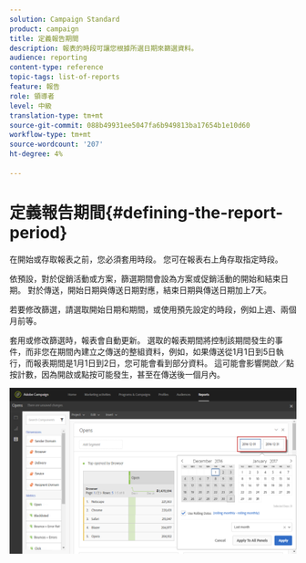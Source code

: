 ```yaml
---
solution: Campaign Standard
product: campaign
title: 定義報告期間
description: 報表的時段可讓您根據所選日期來篩選資料。
audience: reporting
content-type: reference
topic-tags: list-of-reports
feature: 報告
role: 領導者
level: 中級
translation-type: tm+mt
source-git-commit: 088b49931ee5047fa6b949813ba17654b1e10d60
workflow-type: tm+mt
source-wordcount: '207'
ht-degree: 4%

---
```



# 定義報告期間{#defining-the-report-period}

在開始或存取報表之前，您必須套用時段。 您可在報表右上角存取指定時段。

依預設，對於促銷活動或方案，篩選期間會設為方案或促銷活動的開始和結束日期。 對於傳送，開始日期與傳送日期對應，結束日期與傳送日期加上7天。

若要修改篩選，請選取開始日期和期間，或使用預先設定的時段，例如上週、兩個月前等。

套用或修改篩選時，報表會自動更新。 選取的報表期間將控制該期間發生的事件，而非您在期間內建立之傳送的整組資料，例如，如果傳送從1月1日到5日執行，而報表期間是1月1日到2日，您可能會看到部分資料。 這可能會影響開啟／點按計數，因為開啟或點按可能發生，甚至在傳送後一個月內。

![](assets/campaign_reports_5.png)
